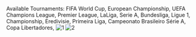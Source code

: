 Available Tournaments: 
FIFA World Cup,
European Championship,
UEFA Champions League,
Premier League,
LaLiga,
Serie A,
Bundesliga,
Ligue 1,
Championship,
Eredivisie,
Primeira Liga,
Campeonato Brasileiro Série A,
Copa Libertadores,
![1](https://github.com/user-attachments/assets/c82aa8e0-0a4e-4be0-89d1-f4bbcd15c044)
![2](https://github.com/user-attachments/assets/0ce4b414-ca99-4e52-b981-88442d45fe19)
